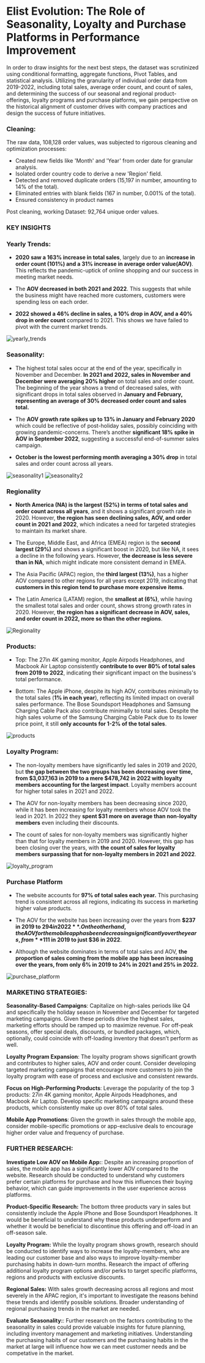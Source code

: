 # Elist Evolution: The Role of Seasonality, Loyalty and Purchase Platforms in Performance Improvement

In order to draw insights for the next best steps, the dataset was scrutinized using conditional formatting, aggregate functions, Pivot Tables, and statistical analysis. Utilizing the granularity of individual order data from 2019-2022, including total sales, average order count, and count of sales, and determining the success of our seasonal and regional product-offerings, loyalty programs and purchase platforms, we gain perspective on the historical alignment of customer drives with company practices and design the success of future initiatives.

### **Cleaning:**

The raw data, 108,128 order values, was subjected to rigorous cleaning and optimization processes:

- Created new fields like 'Month' and 'Year' from order date for granular analysis.
- Isolated order country code to derive a new 'Region' field.
- Detected and removed duplicate orders (15,197 in number, amounting to 14% of the total).
- Eliminated entries with blank fields (167 in number, 0.001% of the total). 
- Ensured consistency in product names

Post cleaning, working Dataset: 92,764 unique order values.

### **KEY INSIGHTS**

### **Yearly Trends:**

- **2020 saw a 163% increase in total sales**, largely due to an **increase in order count (101%) and a 31% increase in average order value(AOV)**. This reflects the pandemic-uptick of online shopping and our success in meeting market needs.

- The **AOV decreased in both 2021 and 2022**. This suggests that while the business might have reached more customers, customers were spending less on each order. 

- **2022 showed a 46% decline in sales, a 10% drop in AOV, and a 40% drop in order count** compared to 2021. This shows we have failed to pivot with the current market trends.

![yearly_trends](https://github.com/TianaZoumer/Elist_Ecommerce_Analysis/assets/115896875/c55b11d1-ce1a-4416-9fbf-1dbb7f380a30)
### **Seasonality:**

- The highest total sales occur at the end of the year, specifically in November and December. **In 2021 and 2022, sales in November and December were averaging 20% higher** on total sales and order count. The beginning of the year shows a trend of decreased sales, with significant drops in total sales observed in **January and February, representing an average of 30% decreased order count and sales total.**

- The **AOV growth rate spikes up to 13% in January and February 2020** which could be reflective of post-holiday sales, possibly coinciding with growing pandemic-concerns. There’s another **significant 18% spike in AOV in September 2022**, suggesting a successful end-of-summer sales campaign.

- **October is the lowest performing month averaging a 30% drop** in total sales and order count across all years.

![seasonality1](https://github.com/TianaZoumer/Elist_Ecommerce_Analysis/assets/115896875/6793c8fa-c11c-4251-8146-00e67a6d426f)
![seasonality2](https://github.com/TianaZoumer/Elist_Ecommerce_Analysis/assets/115896875/2666e0a0-eb39-48cd-8431-18dbf82e3c22)
### **Regionality**

- **North America (NA) is the largest (52%) in terms of total sales and order count across all years**, and it shows a significant growth rate in 2020. However, **the region has seen declining sales, AOV, and order count in 2021 and 2022**, which indicates a need for targeted strategies to maintain its market share.

- The Europe, Middle East, and Africa (EMEA) region is the **second largest (29%)** and shows a significant boost in 2020, but like NA, it sees a decline in the following years. However, **the decrease is less severe than in NA**, which might indicate more consistent demand in EMEA.

- The Asia Pacific (APAC) region, the **third largest (13%)**, has a higher AOV compared to other regions for all years except 2019, indicating that **customers in this region tend to purchase more expensive items**. 

- The Latin America (LATAM) region, the **smallest at (6%)**, while having the smallest total sales and order count, shows strong growth rates in 2020. However, **the region has a significant decrease in AOV, sales, and order count in 2022, more so than the other regions**.

![Regionality](https://github.com/TianaZoumer/Elist_Ecommerce_Analysis/assets/115896875/81b235dd-b651-445a-b06d-effbe11fefbc)
### **Products:**

- Top: The 27in 4K gaming monitor, Apple Airpods Headphones, and Macbook Air Laptop consistently **contribute to over 80% of total sales from 2019 to 2022**, indicating their significant impact on the business's total performance.

- Bottom: The Apple iPhone, despite its high AOV, contributes minimally to the total sales (**1% in each year**), reflecting its limited impact on overall sales performance. The Bose Soundsport Headphones and Samsung Charging Cable Pack also contribute minimally to total sales. Despite the high sales volume of the Samsung Charging Cable Pack due to its lower price point, it still **only accounts for 1-2% of the total sales**.

![products](https://github.com/TianaZoumer/Elist_Ecommerce_Analysis/assets/115896875/89f178b2-6756-4621-a556-e92a09d91353)
### **Loyalty Program:**

- The non-loyalty members have significantly led sales in 2019 and 2020, but **the gap between the two groups has been decreasing over time, from $3,037,163 in 2019 to a mere $478,742 in 2022 with loyalty members accounting for the largest impact**. Loyalty members account for higher total sales in 2021 and 2022.

- The AOV for non-loyalty members has been decreasing since 2020, while it has been increasing for loyalty members whose AOV took the lead in 2021. In 2022 they **spent $31 more on average than non-loyalty members** even including their discounts.

- The count of sales for non-loyalty members was significantly higher than that for loyalty members in 2019 and 2020. However, this gap has been closing over the years, with **the count of sales for loyalty members surpassing that for non-loyalty members in 2021 and 2022**.

![loyalty_program](https://github.com/TianaZoumer/Elist_Ecommerce_Analysis/assets/115896875/a311bec4-962f-41e6-84f2-5eea802ed6b0)
### **Purchase Platform**

- The website accounts for **97% of total sales each year.** This purchasing trend is consistent across all regions, indicating its success in marketing higher value products.

- The AOV for the website has been increasing over the years from **$237 in 2019 to $294 in 2022**. On the other hand, the AOV for the mobile app has been decreasing significantly over the years, from **$111 in 2019 to just $36 in 2022**.

- Although the website dominates in terms of total sales and AOV, **the proportion of sales coming from the mobile app has been increasing over the years, from only 6% in 2019 to 24% in 2021 and 25% in 2022.** 

![purchase_platform](https://github.com/TianaZoumer/Elist_Ecommerce_Analysis/assets/115896875/c0661052-f73c-4b88-8ea9-24e3e9752168)
### **MARKETING STRATEGIES:**

**Seasonality-Based Campaigns**: Capitalize on high-sales periods like Q4 and specifically the holiday season in November and December for targeted marketing campaigns. Given these periods drive the highest sales, marketing efforts should be ramped up to maximize revenue. For off-peak seasons, offer special deals, discounts, or bundled packages, which, optionally, could coincide with off-loading inventory that doesn’t perform as well.

**Loyalty Program Expansion**: The loyalty program shows significant growth and contributes to higher sales, AOV and order count. Consider developing targeted marketing campaigns that encourage more customers to join the loyalty program with ease of process and exclusive and consistent rewards.

**Focus on High-Performing Products**: Leverage the popularity of the top 3 products: 27in 4K gaming monitor, Apple Airpods Headphones, and Macbook Air Laptop. Develop specific marketing campaigns around these products, which consistently make up over 80% of total sales.

**Mobile App Promotions**: Given the growth in sales through the mobile app, consider mobile-specific promotions or app-exclusive deals to encourage higher order value and frequency of purchase. 

### **FURTHER RESEARCH:**

**Investigate Low AOV on Mobile App:**: Despite an increasing proportion of sales, the mobile app has a significantly lower AOV compared to the website. Research should be conducted to understand why customers prefer certain platforms for purchase and how this influences their buying behavior, which can guide improvements in the user experience across platforms.

**Product-Specific Research:** The bottom three products vary in sales but consistently include the Apple iPhone and Bose Soundsport Headphones. It would be beneficial to understand why these products underperform and whether it would be beneficial to discontinue this offering and off-load in an off-season sale.

**Loyalty Program:** While the loyalty program shows growth, research should be conducted to identify ways to increase the loyalty-members, who are leading our customer base and also ways to improve loyalty-member purchasing habits in down-turn months. Research the impact of offering additional loyalty program options and/or perks to target specific platforms, regions and products with exclusive discounts.

**Regional Sales:** With sales growth decreasing across all regions and most severely in the APAC region, it's important to investigate the reasons behind these trends and identify possible solutions. Broader understanding of regional purchasing trends in the market are needed.

**Evaluate Seasonality:**: Further research on the factors contributing to the seasonality in sales could provide valuable insights for future planning, including inventory management and marketing initiatives. Understanding the purchasing habits of our customers and the purchasing habits in the market at large will influence how we can meet customer needs and be competative in the market.
